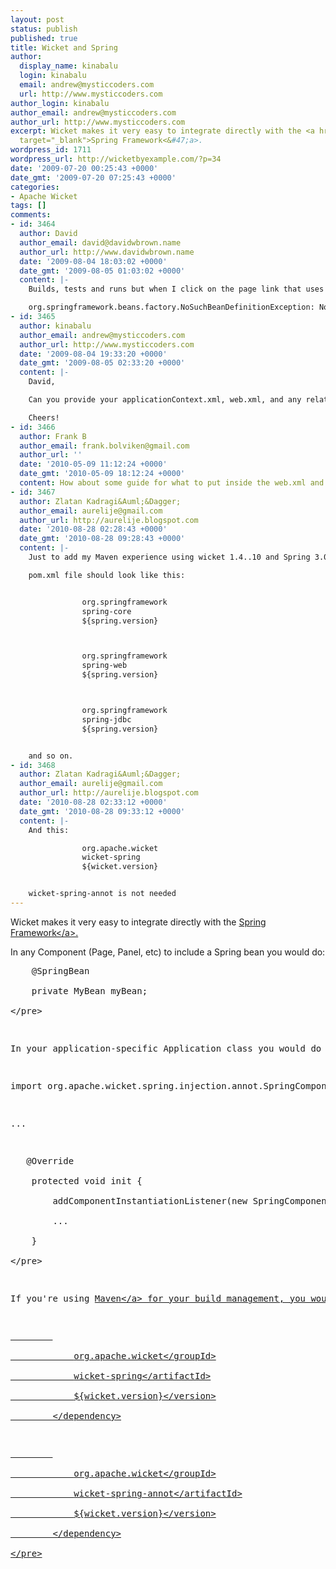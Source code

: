 ```yaml
---
layout: post
status: publish
published: true
title: Wicket and Spring
author:
  display_name: kinabalu
  login: kinabalu
  email: andrew@mysticcoders.com
  url: http://www.mysticcoders.com
author_login: kinabalu
author_email: andrew@mysticcoders.com
author_url: http://www.mysticcoders.com
excerpt: Wicket makes it very easy to integrate directly with the <a href="http:&#47;&#47;springframework.org"
  target="_blank">Spring Framework<&#47;a>.
wordpress_id: 1711
wordpress_url: http://wicketbyexample.com/?p=34
date: '2009-07-20 00:25:43 +0000'
date_gmt: '2009-07-20 07:25:43 +0000'
categories:
- Apache Wicket
tags: []
comments:
- id: 3464
  author: David
  author_email: david@davidwbrown.name
  author_url: http://www.davidwbrown.name
  date: '2009-08-04 18:03:02 +0000'
  date_gmt: '2009-08-05 01:03:02 +0000'
  content: |-
    Builds, tests and runs but when I click on the page link that uses the bean defined I get:

    org.springframework.beans.factory.NoSuchBeanDefinitionException: No bean named 'masterDao' is defined
- id: 3465
  author: kinabalu
  author_email: andrew@mysticcoders.com
  author_url: http://www.mysticcoders.com
  date: '2009-08-04 19:33:20 +0000'
  date_gmt: '2009-08-05 02:33:20 +0000'
  content: |-
    David,

    Can you provide your applicationContext.xml, web.xml, and any related code that might make sense here.  The example you've commented on does not include a masterDao, so we'd need some context to help out.

    Cheers!
- id: 3466
  author: Frank B
  author_email: frank.bolviken@gmail.com
  author_url: ''
  date: '2010-05-09 11:12:24 +0000'
  date_gmt: '2010-05-09 18:12:24 +0000'
  content: How about some guide for what to put inside the web.xml and applicationContext.xml?
- id: 3467
  author: Zlatan Kadragi&Auml;&Dagger;
  author_email: aurelije@gmail.com
  author_url: http://aurelije.blogspot.com
  date: '2010-08-28 02:28:43 +0000'
  date_gmt: '2010-08-28 09:28:43 +0000'
  content: |-
    Just to add my Maven experience using wicket 1.4..10 and Spring 3.0.4

    pom.xml file should look like this:


                org.springframework
                spring-core
                ${spring.version}



                org.springframework
                spring-web
                ${spring.version}



                org.springframework
                spring-jdbc
                ${spring.version}


    and so on.
- id: 3468
  author: Zlatan Kadragi&Auml;&Dagger;
  author_email: aurelije@gmail.com
  author_url: http://aurelije.blogspot.com
  date: '2010-08-28 02:33:12 +0000'
  date_gmt: '2010-08-28 09:33:12 +0000'
  content: |-
    And this:

                org.apache.wicket
                wicket-spring
                ${wicket.version}


    wicket-spring-annot is not needed
---
```

<p>Wicket makes it very easy to integrate directly with the <a href="http:&#47;&#47;springframework.org" target="_blank">Spring Framework<&#47;a>.<a id="more"></a><a id="more-1711"></a></p>
<p>In any Component (Page, Panel, etc) to include a Spring bean you would do:</p>
<pre lang="java" colla="+">
    @SpringBean<br />
    private MyBean myBean;<br />
<&#47;pre></p>
<p>In your application-specific Application class you would do the following:</p>
<pre lang="java" colla="+">
import org.apache.wicket.spring.injection.annot.SpringComponentInjector;</p>
<p>...</p>
<p>   @Override<br />
    protected void init {<br />
        addComponentInstantiationListener(new SpringComponentInjector(this));<br />
        ...<br />
    }<br />
<&#47;pre></p>
<p>If you're using <a href="http:&#47;&#47;maven.apache.org" target="_blank">Maven<&#47;a> for your build management, you would pull in these dependencies assuming wicket 1.3:</p>
<pre lang="xml" colla="+">
        <dependency><br />
            <groupId>org.apache.wicket<&#47;groupId><br />
            <artifactId>wicket-spring<&#47;artifactId><br />
            <version>${wicket.version}<&#47;version><br />
        <&#47;dependency></p>
<p>        <dependency><br />
            <groupId>org.apache.wicket<&#47;groupId><br />
            <artifactId>wicket-spring-annot<&#47;artifactId><br />
            <version>${wicket.version}<&#47;version><br />
        <&#47;dependency><br />
<&#47;pre></p>
